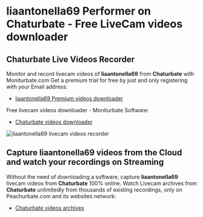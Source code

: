 # liaantonella69 Performer on Chaturbate - Free LiveCam videos downloader

## Chaturbate Live Videos Recorder

Monitor and record livecam videos of **liaantonella69** from **Chaturbate** with Moniturbate.com
Get a premium trial for free by just and only registering with your Email address:
* [liaantonella69 Premium videos downloader](https://moniturbate.com/request-demo-licence-key.html)

Free livecam videos downloader - Moniturbate Software:
* [Chaturbate videos downloader](https://moniturbate.com/moniturbate-download-software.html)

![liaantonella69 livecam videos recorder](https://peachurnet.com/templates/moniturbate-software.png)


## Capture liaantonella69 videos from the Cloud and watch your recordings on Streaming

Without the need of downloading a software, capture **liaantonella69** livecam videos from **Chaturbate** 100% online.
Watch Livecam archives from **Chaturbate** unlimitedly from thousands of existing recordings, only on Peachurbate.com and its websites network:
* [Chaturbate videos archives](https://peachurnet.com/)